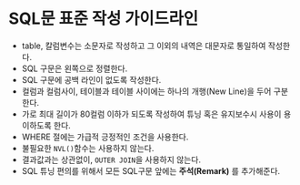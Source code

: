 # SQL문 표준 작성 가이드라인
* table, 칼럼변수는 소문자로 작성하고 그 이외의 내역은 대문자로 통일하여 작성한다.
* SQL 구문은 왼쪽으로 정렬한다.
* SQL 구문에 공백 라인이 없도록 작성한다.
* 컬럼과 컬럼사이, 테이블과 테이블 사이에는 하나의 개행(New Line)을 두어 구분한다.
* 가로 최대 길이가 80컬럼 이하가 되도록 작성하여 튜닝 혹은 유지보수시 사용이 용이하도록 한다.
* WHERE 절에는 가급적 긍정적인 조건을 사용한다.
* 불필요한 `NVL()`함수는 사용하지 않는다.
* 결과값과는 상관없이, `OUTER JOIN`을 사용하지 않는다.
* SQL 튜닝 편의를 위해서 모든 SQL구문 앞에는 **주석(Remark)** 를 추가해준다.
